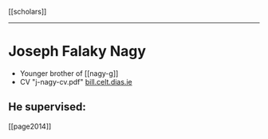 [[scholars]]

---

# Joseph Falaky Nagy

- Younger brother of [[nagy-g]]
- CV "j-nagy-cv.pdf" [bill.celt.dias.ie](https://bill.celt.dias.ie/vol4/author.php?AuthorID=246)

## He supervised:
[[page2014]]